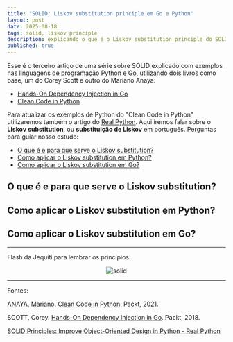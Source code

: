 ```yaml
---
title: "SOLID: Liskov substitution principle em Go e Python"
layout: post
date: 2025-08-18
tags: solid, liskov principle
description: explicando o que é o Liskov substitution principle do SOLID, com exemplos em Python e em Go
published: true
---
```


Esse é o terceiro artigo de uma série sobre SOLID explicado com exemplos nas linguagens de
programação Python e Go, utilizando dois livros como base, um do Corey Scott e outro do Mariano Anaya:

- [Hands-On Dependency Injection in Go](https://www.amazon.com.br/Hands-Dependency-Injection-Corey-Scott/dp/1789132762)
- [Clean Code in Python](https://www.amazon.com.br/Clean-Code-Python-maintainable-efficient/dp/1800560214)

Para atualizar os exemplos de Python do "Clean Code in Python" utilizaremos também o artigo do [Real Python](https://realpython.com/solid-principles-python/#open-closed-principle-ocp). Aqui iremos falar sobre o
**Liskov substitution**, ou **substituição de Liskov** em português. Perguntas para guiar nosso estudo:

- [O que é e para que serve o Liskov substitution?](#1)
- [Como aplicar o Liskov substitution em Python?](#2)
- [Como aplicar o Liskov substitution em Go?](#3)

## <a name="1"></a>O que é e para que serve o Liskov substitution?

## <a name="2"></a>Como aplicar o Liskov substitution em Python?

## <a name="3"></a>Como aplicar o Liskov substitution em Go?

---

Flash da Jequiti para lembrar os princípios:

<div align="center">
<img alt="solid" src="../../../assets/images/8/solid.webp"/>
</div>

---

Fontes:

ANAYA, Mariano. [Clean Code in Python](https://www.amazon.com.br/Clean-Code-Python-maintainable-efficient/dp/1800560214).
Packt, 2021.

SCOTT, Corey. [Hands-On Dependency Injection in Go](https://www.amazon.com.br/Hands-Dependency-Injection-Corey-Scott/dp/1789132762).
Packt, 2018.

[SOLID Principles: Improve Object-Oriented Design in Python - Real Python](https://realpython.com/solid-principles-python/#open-closed-principle-ocp)
